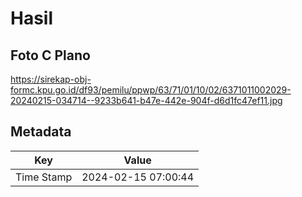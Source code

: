 # Hasil

## Foto C Plano

https://sirekap-obj-formc.kpu.go.id/df93/pemilu/ppwp/63/71/01/10/02/6371011002029-20240215-034714--9233b641-b47e-442e-904f-d6d1fc47ef11.jpg


## Metadata

| Key        | Value               |
| ---------- | ------------------- |
| Time Stamp | 2024-02-15 07:00:44 |



